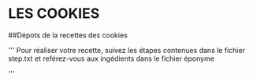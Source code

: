 # LES COOKIES
##Dépots de la recettes des cookies

'''
Pour réaliser votre recette, suivez les étapes contenues dans le fichier step.txt 
et reférez-vous aux ingédients dans le fichier éponyme

'''
